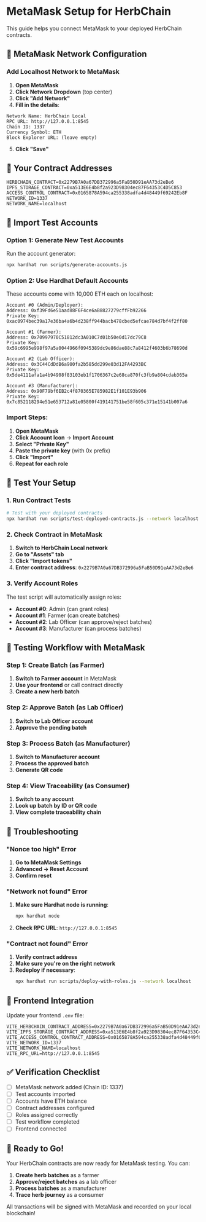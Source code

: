 # MetaMask Setup for HerbChain

This guide helps you connect MetaMask to your deployed HerbChain contracts.

## 🦊 **MetaMask Network Configuration**

### Add Localhost Network to MetaMask

1. **Open MetaMask**
2. **Click Network Dropdown** (top center)
3. **Click "Add Network"**
4. **Fill in the details**:

```
Network Name: HerbChain Local
RPC URL: http://127.0.0.1:8545
Chain ID: 1337
Currency Symbol: ETH
Block Explorer URL: (leave empty)
```

5. **Click "Save"**

## 📍 **Your Contract Addresses**

```env
HERBCHAIN_CONTRACT=0x2279B7A0a67DB372996a5FaB50D91eAA73d2eBe6
IPFS_STORAGE_CONTRACT=0xa513E6E4b8f2a923D98304ec87F64353C4D5C853
ACCESS_CONTROL_CONTRACT=0x0165878A594ca255338adfa4d48449f69242Eb8F
NETWORK_ID=1337
NETWORK_NAME=localhost
```

## 🔐 **Import Test Accounts**

### Option 1: Generate New Test Accounts
Run the account generator:
```bash
npx hardhat run scripts/generate-accounts.js
```

### Option 2: Use Hardhat Default Accounts
These accounts come with 10,000 ETH each on localhost:

```
Account #0 (Admin/Deployer):
Address: 0xf39Fd6e51aad88F6F4ce6aB8827279cffFb92266
Private Key: 0xac0974bec39a17e36ba4a6b4d238ff944bacb478cbed5efcae784d7bf4f2ff80

Account #1 (Farmer):
Address: 0x70997970C51812dc3A010C7d01b50e0d17dc79C8
Private Key: 0x59c6995e998f97a5a0044966f0945389dc9e86dae88c7a8412f4603b6b78690d

Account #2 (Lab Officer):
Address: 0x3C44CdDdB6a900fa2b585dd299e03d12FA4293BC
Private Key: 0x5de4111afa1a4b94908f83103eb1f1706367c2e68ca870fc3fb9a804cdab365a

Account #3 (Manufacturer):
Address: 0x90F79bf6EB2c4f870365E785982E1f101E93b906
Private Key: 0x7c852118294e51e653712a81e05800f419141751be58f605c371e15141b007a6
```

### Import Steps:
1. **Open MetaMask**
2. **Click Account Icon** → **Import Account**
3. **Select "Private Key"**
4. **Paste the private key** (with 0x prefix)
5. **Click "Import"**
6. **Repeat for each role**

## 🧪 **Test Your Setup**

### 1. Run Contract Tests
```bash
# Test with your deployed contracts
npx hardhat run scripts/test-deployed-contracts.js --network localhost
```

### 2. Check Contract in MetaMask
1. **Switch to HerbChain Local network**
2. **Go to "Assets" tab**
3. **Click "Import tokens"**
4. **Enter contract address**: `0x2279B7A0a67DB372996a5FaB50D91eAA73d2eBe6`

### 3. Verify Account Roles
The test script will automatically assign roles:
- **Account #0**: Admin (can grant roles)
- **Account #1**: Farmer (can create batches)
- **Account #2**: Lab Officer (can approve/reject batches)
- **Account #3**: Manufacturer (can process batches)

## 🔄 **Testing Workflow with MetaMask**

### Step 1: Create Batch (as Farmer)
1. **Switch to Farmer account** in MetaMask
2. **Use your frontend** or call contract directly
3. **Create a new herb batch**

### Step 2: Approve Batch (as Lab Officer)
1. **Switch to Lab Officer account**
2. **Approve the pending batch**

### Step 3: Process Batch (as Manufacturer)
1. **Switch to Manufacturer account**
2. **Process the approved batch**
3. **Generate QR code**

### Step 4: View Traceability (as Consumer)
1. **Switch to any account**
2. **Look up batch by ID or QR code**
3. **View complete traceability chain**

## 🚨 **Troubleshooting**

### "Nonce too high" Error
1. **Go to MetaMask Settings**
2. **Advanced → Reset Account**
3. **Confirm reset**

### "Network not found" Error
1. **Make sure Hardhat node is running**:
   ```bash
   npx hardhat node
   ```
2. **Check RPC URL**: `http://127.0.0.1:8545`

### "Contract not found" Error
1. **Verify contract address**
2. **Make sure you're on the right network**
3. **Redeploy if necessary**:
   ```bash
   npx hardhat run scripts/deploy-with-roles.js --network localhost
   ```

## 📱 **Frontend Integration**

Update your frontend `.env` file:

```env
VITE_HERBCHAIN_CONTRACT_ADDRESS=0x2279B7A0a67DB372996a5FaB50D91eAA73d2eBe6
VITE_IPFS_STORAGE_CONTRACT_ADDRESS=0xa513E6E4b8f2a923D98304ec87F64353C4D5C853
VITE_ACCESS_CONTROL_CONTRACT_ADDRESS=0x0165878A594ca255338adfa4d48449f69242Eb8F
VITE_NETWORK_ID=1337
VITE_NETWORK_NAME=localhost
VITE_RPC_URL=http://127.0.0.1:8545
```

## ✅ **Verification Checklist**

- [ ] MetaMask network added (Chain ID: 1337)
- [ ] Test accounts imported
- [ ] Accounts have ETH balance
- [ ] Contract addresses configured
- [ ] Roles assigned correctly
- [ ] Test workflow completed
- [ ] Frontend connected

## 🎉 **Ready to Go!**

Your HerbChain contracts are now ready for MetaMask testing. You can:

1. **Create herb batches** as a farmer
2. **Approve/reject batches** as a lab officer  
3. **Process batches** as a manufacturer
4. **Trace herb journey** as a consumer

All transactions will be signed with MetaMask and recorded on your local blockchain!